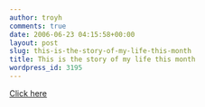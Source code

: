 ```yaml
---
author: troyh
comments: true
date: 2006-06-23 04:15:58+00:00
layout: post
slug: this-is-the-story-of-my-life-this-month
title: This is the story of my life this month
wordpress_id: 3195
---
```


[Click here](http://poisonedminds.com/comics/pm20060621.png)
